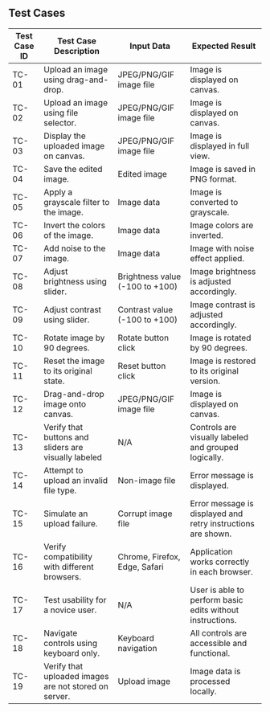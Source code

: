 ## Test Cases

| Test Case ID | Test Case Description                   | Input Data                     | Expected Result                           |
|--------------|-----------------------------------------|--------------------------------|-------------------------------------------|
| TC-01        | Upload an image using drag-and-drop.    | JPEG/PNG/GIF image file        | Image is displayed on canvas.             |
| TC-02       | Upload an image using file selector.    | JPEG/PNG/GIF image file        | Image is displayed on canvas.             |
| TC-03       | Display the uploaded image on canvas.   | JPEG/PNG/GIF image file        | Image is displayed in full view.          |
| TC-04       | Save the edited image.                  | Edited image                   | Image is saved in PNG format.             |
| TC-05       | Apply a grayscale filter to the image.  | Image data                     | Image is converted to grayscale.          |
| TC-06       | Invert the colors of the image.         | Image data                     | Image colors are inverted.                |
| TC-07       | Add noise to the image.                 | Image data                     | Image with noise effect applied.          |
| TC-08       | Adjust brightness using slider.         | Brightness value (-100 to +100)| Image brightness is adjusted accordingly. |
| TC-09       | Adjust contrast using slider.           | Contrast value (-100 to +100)  | Image contrast is adjusted accordingly.   |
| TC-10       | Rotate image by 90 degrees.             | Rotate button click            | Image is rotated by 90 degrees.           |
| TC-11       | Reset the image to its original state.  | Reset button click             | Image is restored to its original version.|
| TC-12        | Drag-and-drop image onto canvas.        | JPEG/PNG/GIF image file        | Image is displayed on canvas.             |
| TC-13        | Verify that buttons and sliders are visually labeled | N/A                | Controls are visually labeled and grouped logically. |
| TC-14       | Attempt to upload an invalid file type. | Non-image file                 | Error message is displayed.              |
| TC-15        | Simulate an upload failure.             | Corrupt image file             | Error message is displayed and retry instructions are shown. |
| TC-16        | Verify compatibility with different browsers. | Chrome, Firefox, Edge, Safari | Application works correctly in each browser. |
| TC-17        | Test usability for a novice user.       | N/A                            | User is able to perform basic edits without instructions. |
| TC-18        | Navigate controls using keyboard only.  | Keyboard navigation            | All controls are accessible and functional. |
| TC-19        | Verify that uploaded images are not stored on server. | Upload image       | Image data is processed locally.         |
